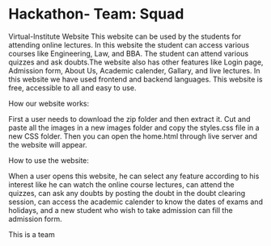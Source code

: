# Hackathon- Team: Squad
Virtual-Institute Website
This website can be used by the students for attending online lectures. In this website the student can access various courses like Engineering, Law, and BBA.
The student can attend various quizzes and ask doubts.The website also has other features like Login page, Admission form, About Us, Academic calender, Gallary, and live lectures. In this website we have used frontend and backend languages.
This website is free, accessible to all and easy to use.

How our website works:

First a user needs to download the zip folder and then extract it. Cut and paste all the images in a new images folder and copy the styles.css file in a new CSS folder. 
Then you can open the home.html through live server and the website will appear.

How to use the website:

When a user opens this website, he can select any feature according to his interest like he can watch the online course lectures, can attend the quizzes, can ask any doubts by posting the doubt in the doubt clearing session, can access the academic calender to know the dates of exams and holidays, and a new student who wish to take admission can fill the admission form.

This is a team
